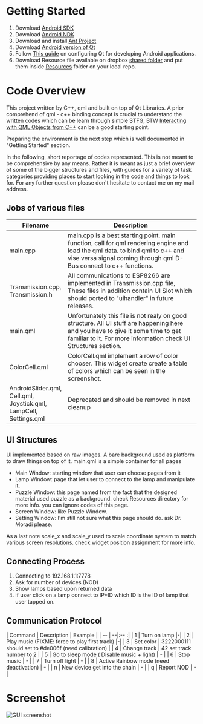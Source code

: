 # Getting Started

1. Download [Android SDK](https://developer.android.com/studio/index.html)
2. Download [Android NDK](https://developer.android.com/ndk/index.html)
3. Download and install [Ant Project](ant.apache.org/)
4. Download [Android version of Qt](https://www.qt.io/download-open-source/)
5. Follow [This guide](doc.qt.io/qt-5/androidgs.html) on configuring Qt for developing Android applications.
6. Download Resource file available on dropbox [shared folder](https://www.dropbox.com/sh/fisonmauag8j8az/AAAmAukgyog1Ddv0FIbjIv-la?dl=0) and put them inside [Resources](https://github.com/bijanbina/RAIIS/tree/master/Autism/GUI/Resources) folder on your local repo.

# Code Overview
This project written by C++, qml and built on top of Qt Libraries. A prior comprehend of qml - c++ binding concept is crucial to understand the written codes  which can be learn through simple STFG, BTW [Interacting with QML Objects from C++](http://doc.qt.io/qt-5/qtqml-cppintegration-interactqmlfromcpp.html) can be a good starting point. 

Preparing the environment is the next step which is well documented in "Getting Started" section.

In the following, short reportage of codes represented. This is not meant to be comprehensive by any means.  Rather it is meant as just a brief overview of some of the bigger structures and files, with guides for a variety of task categories providing places to start looking in the code and things to look for. For any further question please don't hesitate to contact me on my mail address.

## Jobs of various files

| Filename | Description |
| -- | --|
|main.cpp| main.cpp is a best starting point. main function, call for qml rendering engine and load the qml data. to bind qml to c++ and vise versa signal coming through qml D-Bus connect to c++ functions.|
|Transmission.cpp,</br>Transmission.h| All communications to ESP8266 are implemented in Transmission.cpp file,  These files in addition contain UI Slot which should ported to "uihandler" in future releases.|
|main.qml| Unfortunately this file is not realy on good structure. All UI stuff are happening here and you have to give it some time to get familiar to it. For more information check UI Structures section. |
| ColorCell.qml  | ColorCell.qml implement a row of color chooser. This widget create  create a table of colors which can be seen in the screenshot. 
|AndroidSlider.qml,</br> Cell.qml,</br>Joystick.qml,</br>LampCell,</br> 	Settings.qml| Deprecated and should be removed in next cleanup |

## UI Structures
UI implemented based on raw images. A bare background used as platform to draw things on top of it. main.qml is a simple container for all pages

* Main Window: starting window that user can choose pages from it
* Lamp Window: page that let user to connect to the lamp and manipulate it.
* Puzzle Window: this page named from the fact that the designed material used puzzle as a background. check Resources directory for more info. you can ignore codes of this page.
* Screen Window: like Puzzle Window.
* Setting Window:  I'm still not sure what this page should do. ask Dr. Moradi please.

As a last note scale_x and scale_y used to scale coordinate system to match various screen resolutions. check widget position assignment for more info.
## Connecting Process

1. Connecting to 192.168.1.1:7778
2. Ask for number of devices (NOD)
3. Show lamps based upon returned data
4. If user click on a lamp connect to IP+ID which ID is the ID of lamp that user tapped on.

## Communication Protocol

| Command | Description | Example |
| -- | --|:-- :|
| 1 | Turn on lamp |-|
| 2 | Play music (FIXME: force to play first track) |-|
| 3 | Set color | 3222000111 should set to #de006f (need calibration) |
| 4 | Change track | 42 set track number to 2 |
| 5 | Go to sleep mode ( Disable music + light) | - |
| 6 | Stop music | - |
| 7 | Turn off light | - |
| 8 | Active Rainbow mode (need deactivation) | - |
| n | New device get into the chain | - |
| q | Report NOD | - |

# Screenshot
![GUI screenshot](http://s8.iranxm.com/up/709909b1ea5c.png)
